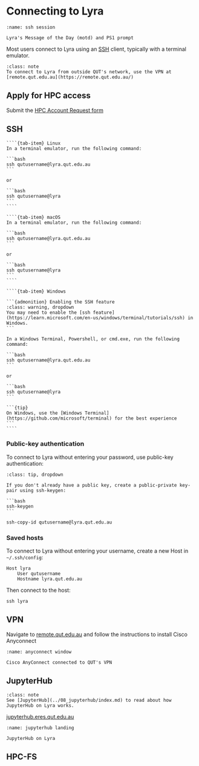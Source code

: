 # Connecting to Lyra

```{figure} ./ssh.png
:name: ssh session

Lyra's Message of the Day (motd) and PS1 prompt
```

Most users connect to Lyra using an [SSH](https://en.wikipedia.org/wiki/Secure_Shell) client, typically with a terminal emulator.


```{admonition} External access
:class: note
To connect to Lyra from outside QUT's network, use the VPN at [remote.qut.edu.au](https://remote.qut.edu.au/)
```

## Apply for HPC access

Submit the [HPC Account Request form](https://heat2.qut.edu.au/HEAT/Login.aspx?ProviderName=QUT+SAML&Role=SelfService&Scope=SelfService&CommandId=NewServiceRequestByOfferingId&Tab=ServiceCatalog&Template=0E927692EA94478D8AC652F3A917548F)

## SSH

`````{tab-set}
````{tab-item} Linux
In a terminal emulator, run the following command:

```bash
ssh qutusername@lyra.qut.edu.au
```

or 

```bash
ssh qutusername@lyra
```
````

````{tab-item} macOS
In a terminal emulator, run the following command:

```bash
ssh qutusername@lyra.qut.edu.au
```

or 

```bash
ssh qutusername@lyra
```
````

````{tab-item} Windows

```{admonition} Enabling the SSH feature
:class: warning, dropdown
You may need to enable the [ssh feature](https://learn.microsoft.com/en-us/windows/terminal/tutorials/ssh) in Windows.
```

In a Windows Terminal, Powershell, or cmd.exe, run the following command:

```bash
ssh qutusername@lyra.qut.edu.au
```

or 

```bash
ssh qutusername@lyra
```

```{tip}
On Windows, use the [Windows Terminal](https://github.com/microsoft/terminal) for the best experience
```
````
`````

### Public-key authentication

To connect to Lyra without entering your password, use public-key authentication:

````{admonition} Create key-pair
:class: tip, dropdown

If you don't already have a public key, create a public-private key-pair using ssh-keygen:

```bash
ssh-keygen
```

````

```bash
ssh-copy-id qutusername@lyra.qut.edu.au
```

### Saved hosts

To connect to Lyra without entering your username, create a new Host in `~/.ssh/config`:

```config
Host lyra
    User qutusername
    Hostname lyra.qut.edu.au
```

Then connect to the host:

```
ssh lyra
```


## VPN

Navigate to [remote.qut.edu.au](https://remote.qut.edu.au) and follow the instructions to install Cisco Anyconnect

```{figure} ./anyconnect.png
:name: anyconnect window

Cisco AnyConnect connected to QUT's VPN
```

## JupyterHub

```{admonition} Connecting to JupyterHub
:class: note
See [JupyterHub](../08_jupyterhub/index.md) to read about how JupyterHub on Lyra works.
```

[jupyterhub.eres.qut.edu.au](https://jupyterhub.eres.qut.edu.au)

```{figure} ./jupyterhub.png
:name: jupyterhub landing

JupyterHub on Lyra
```

## HPC-FS